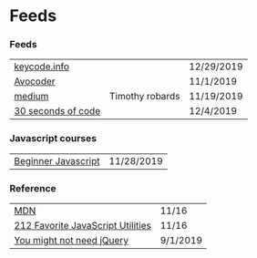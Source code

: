 # Feeds

### Feeds

|  |  |  |
| :--- | :--- | :--- |
| [keycode.info](http://keycode.info/) |  | 12/29/2019 |
| [Avocoder](https://bit.ly/2OvxFSP) |  | 11/1/2019 |
| [medium](https://medium.com/@timothyrobards) | Timothy robards | 11/19/2019 |
| [30 seconds of code](%20%20https://www.30secondsofcode.org/) |  | 12/4/2019 |

### Javascript courses

|  |  |
| :--- | :--- |
| [Beginner Javascript](https://courses.wesbos.com/account) | 11/28/2019 |

### Reference

|  |  |
| :--- | :--- |
| [MDN](https://developer.mozilla.org/en-US/) | 11/16 |
| [212 Favorite JavaScript Utilities](https://1loc.dev/) | 11/16 |
| [You might not need jQuery](http://youmightnotneedjquery.com/) | 9/1/2019 |

